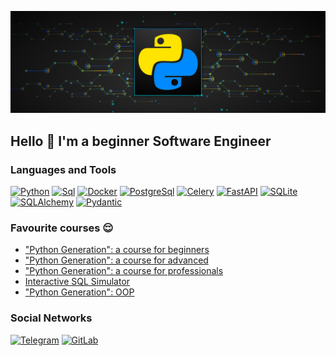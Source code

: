 ![Header](https://github.com/BabichRostislav/BabichRostislav/blob/main/ASSETS/python.png) 

## Hello 👋 I'm a beginner Software Engineer

### Languages and Tools 
[![Python](https://img.shields.io/badge/Python-0e1117?style=for-the-badge&logo=python&logoColor=00BFFF)](https://www.python.org/)
[![Sql](https://img.shields.io/badge/Sql-0e1117?style=for-the-badge&logo=mySql&logoColor=00BFFF)](https://skillbox.ru/media/code/chto-takoe-sql-kak-ustroen-zachem-nuzhen-i-kak-s-nim-rabotat/) 
[![Docker](https://img.shields.io/badge/Docker-0e1117?style=for-the-badge&logo=docker&logoColor=00BFFF)](https://www.docker.com/)
[![PostgreSql](https://img.shields.io/badge/PostgreSql-0e1117?style=for-the-badge&logo=PostgreSql&logoColor=336790)](https://www.postgresql.org/)
[![Celery](https://img.shields.io/badge/Celery-0e1117?style=for-the-badge&logo=Celery&logoColor=00BFFF)](https://docs.celeryq.dev/en/stable/)
[![FastAPI](https://img.shields.io/badge/FastAPI-0e1117?style=for-the-badge&logo=FastAPI&logoColor=069486)](https://fastapi.tiangolo.com/)
[![SQLite](https://img.shields.io/badge/SQLite-0e1117?style=for-the-badge&logo=SQLite&logoColor=00BFFF)](https://www.sqlite.org/index.html)
[![SQLAlchemy](https://img.shields.io/badge/SQLAlchemy-0e1117?style=for-the-badge&logo=SQLAlchemy&logoColor=00BFFF)](https://www.sqlalchemy.org/)
[![Pydantic](https://img.shields.io/badge/Pydantic-0e1117?style=for-the-badge&logo=Pydantic&logoColor=00BFFF)](https://docs.pydantic.dev/latest/)


### Favourite courses 😌
- ["Python Generation": a course for beginners](https://stepik.org/course/58852/info)
- ["Python Generation": a course for advanced](https://stepik.org/course/68343/info)
- ["Python Generation": a course for professionals](https://stepik.org/course/82541/info)
- [Interactive SQL Simulator](https://stepik.org/course/63054/info)
- ["Python Generation": OOP](https://stepik.org/course/98974/info)

### Social Networks 
[![Telegram](https://img.shields.io/badge/Telegram-090909?style=for-the-badge&logo=Telegram&logoColor=27AOD9)](https://t.me/RostislavDSP)
[![GitLab](https://img.shields.io/badge/GitLab-090909?style=for-the-badge&logo=GitLab&logoColor=27AOD9)](https://gitlab.com/BabichRostislav)

